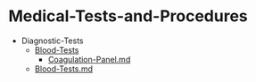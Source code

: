 
# Medical-Tests-and-Procedures

- Diagnostic-Tests
  - [Blood-Tests](./Blood-Tests/)
    - [Coagulation-Panel.md](./Coagulation-Panel.md)
  - [Blood-Tests.md](./Blood-Tests.md)
